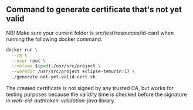 ## Command to generate certificate that's not yet valid

NB! Make sure your current folder is src/test/resources/id-card when running the following docker command.
```bash
docker run \
  --rm \
  --user root \
  --volume $(pwd):/usr/src/project \
  --workdir /usr/src/project eclipse-temurin:17 \
  ./generate-not-yet-valid-cert.sh
```

The created certificate is not signed by any trusted CA, but works
for testing purposes because the validity time is checked before
the signature in *web-eid-authtoken-validation-java* library.
